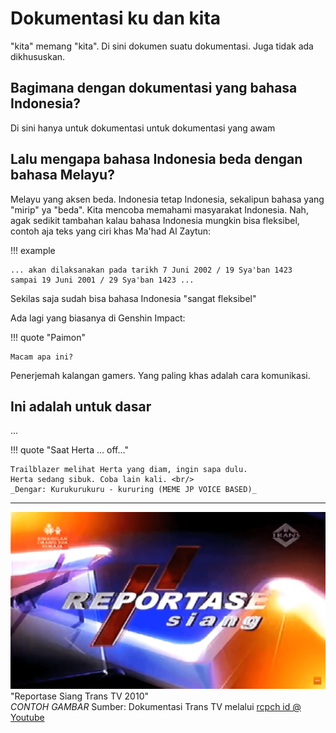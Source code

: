 # Dokumentasi ku dan kita
"kita" memang "kita". Di sini dokumen suatu dokumentasi.
Juga tidak ada dikhususkan.

## Bagimana dengan dokumentasi yang bahasa Indonesia?
Di sini hanya untuk dokumentasi untuk dokumentasi yang awam

## Lalu mengapa bahasa Indonesia beda dengan bahasa Melayu?
Melayu yang aksen beda. Indonesia tetap Indonesia, sekalipun
bahasa yang "mirip" ya "beda". Kita mencoba memahami
masyarakat Indonesia. Nah, agak sedikit tambahan kalau
bahasa Indonesia mungkin bisa fleksibel, contoh aja teks yang
ciri khas Ma'had Al Zaytun:

!!! example

    ... akan dilaksanakan pada tarikh 7 Juni 2002 / 19 Sya'ban 1423
    sampai 19 Juni 2001 / 29 Sya'ban 1423 ...

Sekilas saja sudah bisa bahasa Indonesia "sangat fleksibel"

Ada lagi yang biasanya di Genshin Impact:

!!! quote "Paimon"

    Macam apa ini?

Penerjemah kalangan gamers. Yang paling khas adalah cara
komunikasi.

## Ini adalah untuk dasar
...

!!! quote "Saat Herta ... off..."

    Trailblazer melihat Herta yang diam, ingin sapa dulu.
    Herta sedang sibuk. Coba lain kali. <br/>
    _Dengar: Kurukurukuru - kururing (MEME JP VOICE BASED)_


---

![OBB Reportase Siang Trans TV 2010](-img/REPORTASESIANG2010TRANSTV.png)"Reportase Siang Trans TV 2010" <br/>
_CONTOH GAMBAR_
Sumber: Dokumentasi Trans TV melalui [rcpch id @ Youtube](https://youtu.be/IfG6GSCvLNA?t=10)
